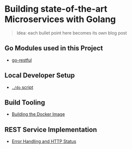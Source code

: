 # Building state-of-the-art Microservices with Golang

> Idea: each bullet point here becomes its own blog post

## Go Modules used in this Project

* [go-restful](https://github.com/emicklei/go-restful)

## Local Developer Setup

* [`./do` script](do-script.md)

## Build Tooling

* [Building the Docker Image](dockerization.md)

## REST Service Implementation

* [Error Handling and HTTP Status](rest-error-handling.md)